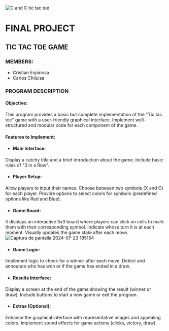 ![C and C tic tac toe](https://github.com/CriistianEspinosa/FinalProject/assets/169914497/d2c9085b-4f6d-4467-a01c-cd5601b9c8b3)





# FINAL PROJECT
## TIC TAC TOE GAME

### MEMBERS:
* Cristian Espinosa
* Carlos Chiluisa

### PROGRAM DESCRIPTION

#### Objective:
This program provides a basic but complete implementation of the "Tic tac toe" game with a user-friendly graphical interface.
Implement well-structured and modular code for each component of the game.

#### Features to Implement:
* #### Main Interface:

Display a catchy title and a brief introduction about the game.
Include basic rules of "3 in a Row".

* #### Player Setup:
Allow players to input their names.
Choose between two symbols (X and O) for each player.
Provide options to select colors for symbols (predefined options like Red and Blue).

* #### Game Board:
It displays an interactive 3x3 board where players can click on cells to mark them with their corresponding symbol. Indicate whose turn it is at each moment. Visually updates the game state after each move.
![Captura de pantalla 2024-07-23 195154](https://github.com/user-attachments/assets/a4514ebd-aa55-440f-8441-d2f2479a3c9d)



* #### Game Logic:
Implement logic to check for a winner after each move.
Detect and announce who has won or if the game has ended in a draw.

* #### Results Interface:
Display a screen at the end of the game showing the result (winner or draw).
Include buttons to start a new game or exit the program.

* #### Extras (Optional):
Enhance the graphical interface with representative images and appealing colors.
Implement sound effects for game actions (clicks, victory, draw).



